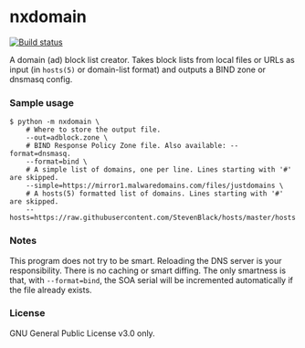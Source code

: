 # nxdomain
 
[![Build status](https://github.com/Zopieux/nxdomain/workflows/Test%20and%20package/badge.svg)](https://github.com/Zopieux/nxdomain/actions)

A domain (ad) block list creator. Takes block lists from local files or URLs as input
(in `hosts(5)` or domain-list format) and outputs a BIND zone or dnsmasq config.

### Sample usage

```shell
$ python -m nxdomain \
    # Where to store the output file.
    --out=adblock.zone \
    # BIND Response Policy Zone file. Also available: --format=dnsmasq.
    --format=bind \
    # A simple list of domains, one per line. Lines starting with '#' are skipped.
    --simple=https://mirror1.malwaredomains.com/files/justdomains \
    # A hosts(5) formatted list of domains. Lines starting with '#' are skipped.
    --hosts=https://raw.githubusercontent.com/StevenBlack/hosts/master/hosts
```

### Notes

This program does not try to be smart. Reloading the DNS server is your responsibility. There is no caching or smart diffing.
The only smartness is that, with `--format=bind`, the SOA serial will be incremented automatically if the file already exists. 

### License

GNU General Public License v3.0 only.
